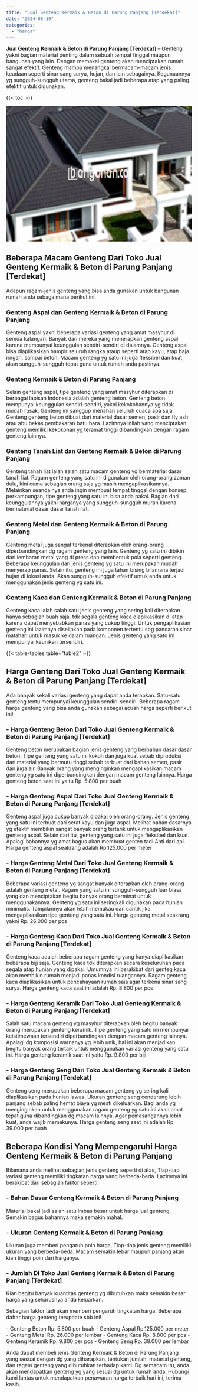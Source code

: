 ```yaml
---
title: "Jual Genteng Kermaik & Beton di Parung Panjang [Terdekat]"
date: "2024-08-19"
categories: 
  - "harga"
---
```


**Jual Genteng Kermaik & Beton di Parung Panjang \[Terdekat\]** – Genteng yakni bagian material penting dalam sebuah tempat tinggal maupun bangunan yang lain. Dengan memakai genteng akan menciptakan rumah sangat efektif. Genteng mampu menangkal bermacam-macam jenis keadaan seperti sinar sang surya, hujan, dan lain sebagainya. Kegunaannya yg sungguh-sungguh utama, genteng bakal jadi beberapa atap yang paling efektif untuk digunakan.

{{< toc >}}

![Jual Genteng Kermaik & Beton di Parung Panjang [Terdekat]](/images/genteng-minimalis-murah20.png)

## Beberapa Macam Genteng Dari Toko Jual Genteng Kermaik & Beton di Parung Panjang \[Terdekat\]

Adapun ragam-jenis genteng yang bisa anda gunakan untuk bangunan rumah anda sebagaimana berikut ini!

### Genteng Aspal dan Genteng Kermaik & Beton di Parung Panjang

Genteng aspal yakni beberapa variasi genteng yang amat masyhur di semua kalangan. Banyak dari mereka yang menerapkan genteng aspal karena mempunyai keunggulan sendiri-sendiri di dalamnya. Genteng aspal bisa diaplikasikan hampir seluruh rangka ataup seperti atap kayu, atap baja ringan, sampai beton. Macam genteng yg satu ini juga fleksibel dan kuat, akan sungguh-sungguh tepat guna untuk rumah anda pastinya.

### Genteng Kermaik & Beton di Parung Panjang

Selain genteng aspal, tipe genteng yang amat masyhur diterapkan di berbagai lapisan Indonesia adalah genteng beton. Genteng beton mempunyai keunggulan sendiri-sendiri, yakni kekokohannya yg tidak mudah rusak. Genteng ini sanggup menahan seluruh cuaca apa saja. Genteng genteng beton dibuat dari material dasar semen, pasir dan fly ash atau abu bekas pembakaran batu bara. Lazimnya inilah yang menciptakan genteng memiliki kekokohan yg teramat tinggi dibandingkan dengan ragam genteng lainnya.

### Genteng Tanah Liat dan Genteng Kermaik & Beton di Parung Panjang

Genteng tanah liat ialah salah satu macam genteng yg bermaterial dasar tanah liat. Ragam genteng yang satu ini digunakan oleh orang-orang zaman dulu, kini cuma sebagian orang saja yg masih mengaplikasikannya. Melainkan seandainya anda ingin membuat tempat tinggal dengan konsep perkampungan, tipe genteng yang satu ini bisa anda pakai. Bagian dari keunggulannya yakni harganya yang sungguh-sungguh murah karena bermaterial dasar dasar tanah liat.

### Genteng Metal dan Genteng Kermaik & Beton di Parung Panjang

Genteng metal juga sangat terkenal diterapkan oleh orang-orang diperbandingkan dg ragam genteng yang lain. Genteng yg satu ini dibikin dari lembaran metal yang di press dan membentuk pola seperti genteng. Beberapa keunggulan dari jenis genteng yg satu ini merupakan mudah menyerap panas. Selain itu, genteng ini juga tahan bising bilamana terjadi hujan di lokasi anda. Akan sungguh-sungguh efektif untuk anda untuk menggunakan jenis genteng yg satu ini.

### Genteng Kaca dan Genteng Kermaik & Beton di Parung Panjang

Genteng kaca ialah salah satu jenis genteng yang sering kali diterapkan hanya sebagian buah saja. tdk segala genteng kaca diaplikasikan di atap karena dapat menyebabkan panas yang cukup tinggi. Untuk pengaplikasian genteng ini lazimnya diselipkan pada komponen tertentu sbg pancaran sinar matahari untuk masuk ke dalam ruangan. Jenis genteng yang satu ini mempunyai keunikan tersendiri.

{{< table-tables table="table2" >}}

## Harga Genteng Dari Toko Jual Genteng Kermaik & Beton di Parung Panjang \[Terdekat\]

Ada banyak sekali variasi genteng yang dapat anda terapkan. Satu-satu genteng tentu mempunyai keunggulan sendiri-sendiri. Beberapa ragam harga genteng yang bisa anda gunakan sebagai acuan harga seperti berikut ini!

### \- Harga Genteng Beton Dari Toko Jual Genteng Kermaik & Beton di Parung Panjang \[Terdekat\]

Genteng beton merupakan bagian jenis genteng yang berbahan dasar dasar beton. Tipe genteng yang satu ini kokoh dan juga kuat sebab diproduksi dari material yang bermutu tinggi sebab terbuat dari bahan semen, pasir dan juga air. Banyak orang yang menginginkan mengaplikasikan macam genteng yg satu ini diperbandingkan dengan macam genteng lainnya. Harga genteng beton saat ini yaitu Rp. 5.800 per buah

### \- Harga Genteng Aspal Dari Toko Jual Genteng Kermaik & Beton di Parung Panjang \[Terdekat\]

Genteng aspal juga cukup banyak dipakai oleh orang-orang. Jenis genteng yang satu ini terbuat dari serat kayu dan juga aspal. Melihat bahan dasarnya yg efektif membikin sangat banyak orang tertarik untuk mengaplikasikan genteng aspal. Selain dari itu, genteng yang satu ini juga fleksibel dan kuat. Apalagi bahannya yg amat bagus akan membuat genten tadi Anti dari api. Harga genteng aspal seakrang adalah Rp.125.000 per meter

### \- Harga Genteng Metal Dari Toko Jual Genteng Kermaik & Beton di Parung Panjang \[Terdekat\]

Beberapa variasi genteng yg sangat banyak diterapkan oleh orang-orang adalah genteng metal. Ragam yang satu ini sungguh-sungguh luar biasa yang dan menciptakan begitu banyak orang berminat untuk menggunakannya. Genteng yg satu ini seringkali digunakan pada hunian minimalis. Tampilannya akan lebih memukau dan cantik jika mengaplikasikan tipe genteng yang satu ini. Harga genteng metal seakrang yakni Rp. 26.000 per pcs

### \- Harga Genteng Kaca Dari Toko Jual Genteng Kermaik & Beton di Parung Panjang \[Terdekat\]

Genteng kaca adalah beberapa ragam genteng yang hanya diaplikasikan beberapa biji saja. Genteng kaca tdk diterapkan secara keseluruhan pada segala atap hunian yang dipakai. Umumnya ini berakibat dari genteg kaca akan membikin rumah menjadi panas kondisi ruangannya. Ragam genteng kaca diaplikasikan untuk pencahayaan rumah saja agar terkena sinar sang surya. Harga genteng kaca saat ini adalah Rp. 8.800 per pcs

### \- Harga Genteng Keramik Dari Toko Jual Genteng Kermaik & Beton di Parung Panjang \[Terdekat\]

Salah satu macam genteng yg masyhur diterapkan oleh begitu banyak orang merupakan genteng keramik. Tipe genteng yang satu ini mempunyai keistimewaan tersendiri diperbandingkan dengan macam genteng lainnya. Apalagi dg komposisi warnanya yg lebih unik, hal ini akan menjadikan begitu banyak orang tertaik untuk menggunakan variasi genteng yang satu ini. Harga genteng keramik saat ini yaitu Rp. 9.800 per biji

### \- Harga Genteng Seng Dari Toko Jual Genteng Kermaik & Beton di Parung Panjang \[Terdekat\]

Genteng seng merupakan beberapa macam genteng yg sering kali diaplikasikan pada hunian lawas. Ukuran genteng seng cenderung lebih panjang sebab paling hemat biaya yg mesti dikeluarkan. Bagi anda yg menginginkan untuk menggunakan ragam genteng yg satu ini akan amat tepat guna dibandingkan dg macam lainnya. Agar pemasangannya lebih kuat, anda wajib memakunya. Harga genteng seng saat ini adalah Rp. 39.000 per buah

## Beberapa Kondisi Yang Mempengaruhi Harga Genteng Kermaik & Beton di Parung Panjang

Bilamana anda melihat sebagian jenis genteng seperti di atas, Tiap-tiap variasi genteng memiliki tingkatan harga yang berbeda-beda. Lazimnya ini berakibat dari sebagian faktor seperti:

### \- Bahan Dasar Genteng Kermaik & Beton di Parung Panjang

Material bakal jadi salah satu imbas besar untuk harga jual genteng. Semakin bagus bahannya maka semakin mahal.

### \- Ukuran Genteng Kermaik & Beton di Parung Panjang

Ukuran juga memberi pengaruh poin harga, Tiap-tiap jenis genteng memiliki ukuran yang berbeda-beda. Macam semakin lebar maupun panjang akan kian tinggi poin dari harganya.

### \- Jumlah Di Toko Jual Genteng Kermaik & Beton di Parung Panjang \[Terdekat\]

Kian begitu banyak kuantitas genteng yg dibutuhkan maka semakin besar harga yang seharusnya anda keluarkan.

Sebagian faktor tadi akan memberi pengaruh tingkatan harga. Beberapa daftar harga genteng terupdate sbb ini!

\- Genteng Beton Rp. 5.800 per buah - Genteng Aspal Rp.125.000 per meter - Genteng Metal Rp. 26.000 per lembar - Genteng Kaca Rp. 8.800 per pcs - Genteng Keramik Rp. 9.800 per pcs - Genteng Seng Rp. 39.000 per lembar

Anda dapat membeli jenis Genteng Kermaik & Beton di Parung Panjang yang sesuai dengan dg yang diharapkan, tentukan jumlah, material genteng, dan ragam genteng yang dibutuhkan terhadap kami. Dg semacam itu, anda akan mendapatkan genteng yg yang sesuai dg untuk rumah anda. Hubungi kami lantas untuk mendapatkan penawaran harga terbaik hari ini, terima kasih.
